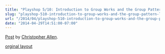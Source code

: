 ```yaml
---
title: "Playshop 5/10: Introduction to Group Works and the Group Pattern Language"
slug: "playshop-510-introduction-to-group-works-and-the-group-pattern-language"
url: "/2014/04/playshop-510-introduction-to-group-works-and-the-group-pattern-language.html"
date: "2014-04-29T14:51:00-07:00"
---
```

<div id="fb-root"></div> <script id="facebook-jssdk" src="//connect.facebook.net/en_US/all.js#xfbml=1"></script>
<div class="fb-post" data-href="https://www.facebook.com/ChristopherRayAllen/posts/10152385365510540" data-width="600"><div class="fb-xfbml-parse-ignore"><a href="https://www.facebook.com/ChristopherRayAllen/posts/10152385365510540">Post</a> by <a href="https://www.facebook.com/ChristopherRayAllen">Christopher Allen</a>.</div></div>
<p class="previous"><a href="/previous/2014/04/playshop-510-introduction-to-group-works-and-the-group-pattern-language.html" rel="syndication" class="u-syndication" >orginal layout</a></p>
